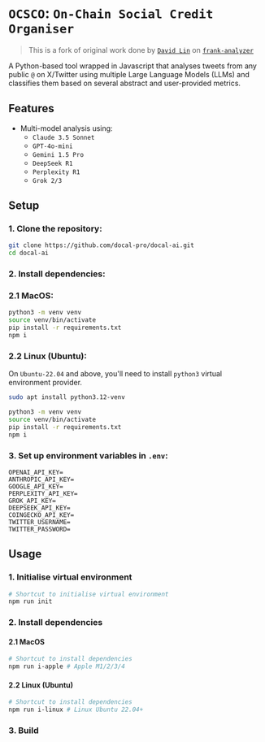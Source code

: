 # `OCSCO`: `On-Chain Social Credit Organiser`

> This is a fork of original work done by [`David Lin`](https://github.com/davidlinjiahao) on [`frank-analyzer`](https://github.com/davidlinjiahao/frank_analyzer)

A Python-based tool wrapped in Javascript that analyses tweets from any public `@` on X/Twitter using multiple Large Language Models (LLMs) and classifies them based on several abstract and user-provided metrics. 

## Features

- Multi-model analysis using:
  - `Claude 3.5 Sonnet`
  - `GPT-4o-mini`
  - `Gemini 1.5 Pro`
  - `DeepSeek R1`
  - `Perplexity R1`
  - `Grok 2/3`

## Setup

### 1. Clone the repository:
```bash
git clone https://github.com/docal-pro/docal-ai.git
cd docal-ai
```

### 2. Install dependencies:

### 2.1 MacOS:

```bash
python3 -m venv venv
source venv/bin/activate
pip install -r requirements.txt
npm i
```

### 2.2 Linux (Ubuntu):

On `Ubuntu-22.04` and above, you'll need to install `python3` virtual environment provider.

```bash
sudo apt install python3.12-venv

python3 -m venv venv
source venv/bin/activate
pip install -r requirements.txt
npm i
```


### 3. Set up environment variables in `.env`:

```
OPENAI_API_KEY=
ANTHROPIC_API_KEY=
GOOGLE_API_KEY=
PERPLEXITY_API_KEY=
GROK_API_KEY=
DEEPSEEK_API_KEY=
COINGECKO_API_KEY=
TWITTER_USERNAME=
TWITTER_PASSWORD=
```

## Usage

### 1. Initialise virtual environment

```bash
# Shortcut to initialise virtual environment
npm run init
```

### 2. Install dependencies

#### 2.1 MacOS

```bash
# Shortcut to install dependencies
npm run i-apple # Apple M1/2/3/4
```

#### 2.2 Linux (Ubuntu)

```bash
# Shortcut to install dependencies
npm run i-linux # Linux Ubuntu 22.04+
```

### 3. Build

